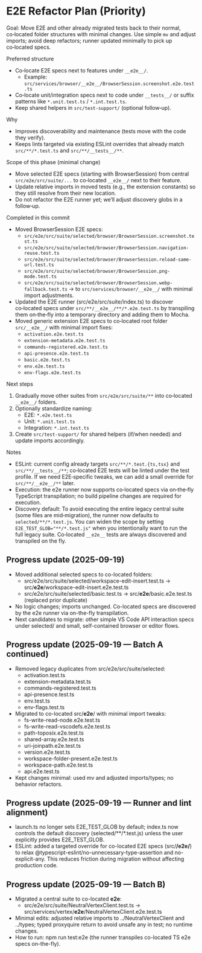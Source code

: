 # E2E Refactor Plan (Priority)

Goal: Move E2E and other already migrated tests back to their normal, co‑located folder structures with minimal changes. Use simple `mv` and adjust imports; avoid deep refactors; runner updated minimally to pick up co‑located specs.

Preferred structure
- Co‑locate E2E specs next to features under `__e2e__/`.
  - Example: `src/services/browser/__e2e__/BrowserSession.screenshot.e2e.test.ts`
- Co‑locate unit/integration specs next to code under `__tests__/` or suffix patterns like `*.unit.test.ts` / `*.int.test.ts`.
- Keep shared helpers in `src/test-support/` (optional follow‑up).

Why
- Improves discoverability and maintenance (tests move with the code they verify).
- Keeps lints targeted via existing ESLint overrides that already match `src/**/*.test.ts` and `src/**/__tests__/**`.

Scope of this phase (minimal change)
- Move selected E2E specs (starting with BrowserSession) from central `src/e2e/src/suite/...` to co‑located `__e2e__/` next to their feature.
- Update relative imports in moved tests (e.g., the extension constants) so they still resolve from their new location.
- Do not refactor the E2E runner yet; we’ll adjust discovery globs in a follow‑up.

Completed in this commit
- Moved BrowserSession E2E specs:
  - `src/e2e/src/suite/selected/browser/BrowserSession.screenshot.test.ts`
  - `src/e2e/src/suite/selected/browser/BrowserSession.navigation-reuse.test.ts`
  - `src/e2e/src/suite/selected/browser/BrowserSession.reload-same-url.test.ts`
  - `src/e2e/src/suite/selected/browser/BrowserSession.png-mode.test.ts`
  - `src/e2e/src/suite/selected/browser/BrowserSession.webp-fallback.test.ts`
  → to `src/services/browser/__e2e__/` with minimal import adjustments.
- Updated the E2E runner (src/e2e/src/suite/index.ts) to discover co‑located specs under `src/**/__e2e__/**/*.e2e.test.ts` by transpiling them on‑the‑fly into a temporary directory and adding them to Mocha.
- Moved generic extension E2E specs to co‑located root folder `src/__e2e__/` with minimal import fixes:
  - `activation.e2e.test.ts`
  - `extension-metadata.e2e.test.ts`
  - `commands-registered.e2e.test.ts`
  - `api-presence.e2e.test.ts`
  - `basic.e2e.test.ts`
  - `env.e2e.test.ts`
  - `env-flags.e2e.test.ts`

Next steps
1) Gradually move other suites from `src/e2e/src/suite/**` into co‑located `__e2e__/` folders.
2) Optionally standardize naming:
   - E2E: `*.e2e.test.ts`
   - Unit: `*.unit.test.ts`
   - Integration: `*.int.test.ts`
3) Create `src/test-support/` for shared helpers (if/when needed) and update imports accordingly.

Notes
- ESLint: current config already targets `src/**/*.test.{ts,tsx}` and `src/**/__tests__/**`; co‑located E2E tests will be linted under the test profile. If we need E2E‑specific tweaks, we can add a small override for `src/**/__e2e__/**` later.
- Execution: the e2e runner now supports co‑located specs via on‑the‑fly TypeScript transpilation; no build pipeline changes are required for execution.
- Discovery default: To avoid executing the entire legacy central suite (some files are mid‑migration), the runner now defaults to `selected/**/*.test.js`. You can widen the scope by setting `E2E_TEST_GLOB="**/*.test.js"` when you intentionally want to run the full legacy suite. Co‑located `__e2e__` tests are always discovered and transpiled on the fly.



## Progress update (2025-09-19)
- Moved additional selected specs to co-located folders:
  - src/e2e/src/suite/selected/workspace-edit-insert.test.ts → src/__e2e__/workspace-edit-insert.e2e.test.ts
  - src/e2e/src/suite/selected/basic.test.ts → src/__e2e__/basic.e2e.test.ts (replaced prior duplicate)
- No logic changes; imports unchanged. Co-located specs are discovered by the e2e runner via on-the-fly transpilation.
- Next candidates to migrate: other simple VS Code API interaction specs under selected/ and small, self-contained browser or editor flows.


## Progress update (2025-09-19 — Batch A continued)
- Removed legacy duplicates from src/e2e/src/suite/selected:
  - activation.test.ts
  - extension-metadata.test.ts
  - commands-registered.test.ts
  - api-presence.test.ts
  - env.test.ts
  - env-flags.test.ts
- Migrated to co-located src/__e2e__/ with minimal import tweaks:
  - fs-write-read-node.e2e.test.ts
  - fs-write-read-vscodefs.e2e.test.ts
  - path-toposix.e2e.test.ts
  - shared-array.e2e.test.ts
  - uri-joinpath.e2e.test.ts
  - version.e2e.test.ts
  - workspace-folder-present.e2e.test.ts
  - workspace-path.e2e.test.ts
  - api.e2e.test.ts
- Kept changes minimal: used mv and adjusted imports/types; no behavior refactors.

## Progress update (2025-09-19 — Runner and lint alignment)
- launch.ts no longer sets E2E_TEST_GLOB by default; index.ts now controls the default discovery (selected/**/*.test.js) unless the user explicitly provides E2E_TEST_GLOB.
- ESLint: added a targeted override for co-located E2E specs (src/**/__e2e__/**) to relax @typescript-eslint/no-unnecessary-type-assertion and no-explicit-any. This reduces friction during migration without affecting production code.

## Progress update (2025-09-19 — Batch B)
- Migrated a central suite to co-located __e2e__:
  - src/e2e/src/suite/NeutralVertexClient.test.ts → src/services/vertex/__e2e__/NeutralVertexClient.e2e.test.ts
- Minimal edits: adjusted relative imports to ../NeutralVertexClient and ../types; typed proxyquire return to avoid unsafe any in test; no runtime changes.
- How to run: npm run test:e2e (the runner transpiles co-located TS e2e specs on-the-fly).
